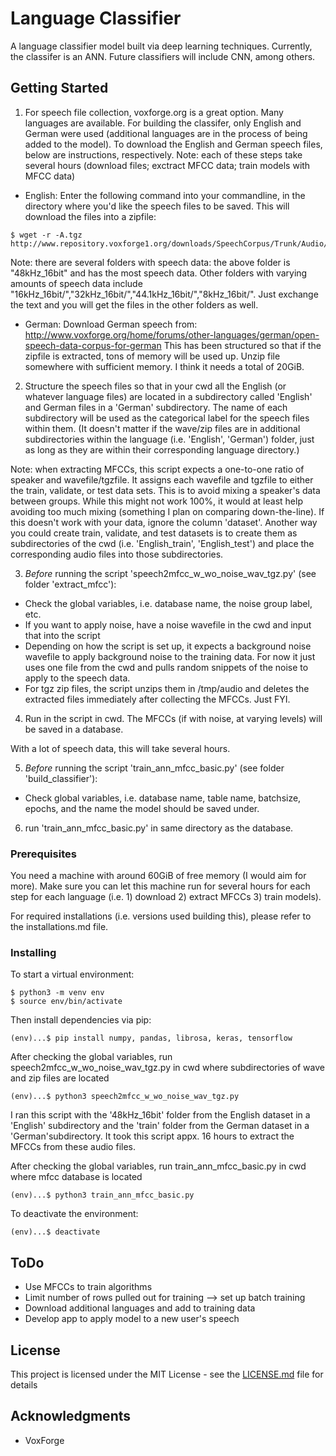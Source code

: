 # Language Classifier
A language classifier model built via deep learning techniques. Currently, the classifer is an ANN. Future classifiers will include CNN, among others.

## Getting Started

1) For speech file collection, voxforge.org is a great option. Many languages are available. For building the classifer, only English and German were used (additional languages are in the process of being added to the model). To download the English and German speech files, below are instructions, respectively. Note: each of these steps take several hours (download files; exctract MFCC data; train models with MFCC data)

* English:
Enter the following command into your commandline, in the directory where you'd like the speech files to be saved. This will download the files into a zipfile:
```
$ wget -r -A.tgz http://www.repository.voxforge1.org/downloads/SpeechCorpus/Trunk/Audio/Original/48kHz_16bit/s
```
Note: there are several folders with speech data: the above folder is "48kHz_16bit" and has the most speech data. Other folders with varying amounts of speech data include "16kHz_16bit/","32kHz_16bit/","44.1kHz_16bit/","8kHz_16bit/". Just exchange the text and you will get the files in the other folders as well.

* German:
Download German speech from: http://www.voxforge.org/home/forums/other-languages/german/open-speech-data-corpus-for-german
This has been structured so that if the zipfile is extracted, tons of memory will be used up. Unzip file somewhere with sufficient memory. I think it needs a total of 20GiB.

2) Structure the speech files so that in your cwd all the English (or whatever language files) are located in a subdirectory called 'English' and German files in a 'German' subdirectory. The name of each subdirectory will be used as the categorical label for the speech files within them. (It doesn't matter if the wave/zip files are in additional subdirectories within the language (i.e. 'English', 'German') folder, just as long as they are within their corresponding language directory.)

Note: when extracting MFCCs, this script expects a one-to-one ratio of speaker and wavefile/tgzfile. It assigns each wavefile and tgzfile to either the train, validate, or test data sets. This is to avoid mixing a speaker's data between groups. While this might not work 100%, it would at least help avoiding too much mixing (something I plan on comparing down-the-line). If this doesn't work with your data, ignore the column 'dataset'. Another way you could create train, validate, and test datasets is to create them as subdirectories of the cwd (i.e. 'English_train', 'English_test') and place the corresponding audio files into those subdirectories. 

3) *Before* running the script 'speech2mfcc_w_wo_noise_wav_tgz.py' (see folder 'extract_mfcc'):
* Check the global variables, i.e. database name, the noise group label, etc.
* If you want to apply noise, have a noise wavefile in the cwd and input that into the script
* Depending on how the script is set up, it expects a background noise wavefile to apply background noise to the training data. For now it just uses one file from the cwd and pulls random snippets of the noise to apply to the speech data.
* For tgz zip files, the script unzips them in /tmp/audio and deletes the extracted files immediately after collecting the MFCCs. Just FYI.

4) Run  in the script in cwd. The MFCCs (if with noise, at varying levels) will be saved in a database. 

With a lot of speech data, this will take several hours.

5) *Before* running the script 'train_ann_mfcc_basic.py' (see folder 'build_classifier'):
* Check global variables, i.e. database name, table name, batchsize, epochs, and the name the model should be saved under.

6) run 'train_ann_mfcc_basic.py' in same directory as the database.

### Prerequisites

You need a machine with around 60GiB of free memory (I would aim for more). Make sure you can let this machine run for several hours for each step for each language (i.e. 1) download 2) extract MFCCs 3) train models). 

For required installations (i.e. versions used building this), please refer to the installations.md file.

### Installing

To start a virtual environment:
```
$ python3 -m venv env
$ source env/bin/activate
```

Then install dependencies via pip:
```
(env)...$ pip install numpy, pandas, librosa, keras, tensorflow
```

After checking the global variables, run speech2mfcc_w_wo_noise_wav_tgz.py in cwd where subdirectories of wave and zip files are located
```
(env)...$ python3 speech2mfcc_w_wo_noise_wav_tgz.py
```
I ran this script with the '48kHz_16bit' folder from the English dataset in a 'English' subdirectory and the 'train' folder from the German dataset in a 'German'subdirectory. It took this script appx. 16 hours to extract the MFCCs from these audio files.

After checking the global variables, run train_ann_mfcc_basic.py in cwd where mfcc database is located
```
(env)...$ python3 train_ann_mfcc_basic.py
```

To deactivate the environment:
```
(env)...$ deactivate
```

## ToDo
* Use MFCCs to train algorithms
* Limit number of rows pulled out for training --> set up batch training 
* Download additional languages and add to training data
* Develop app to apply model to a new user's speech

## License

This project is licensed under the MIT License - see the [LICENSE.md](LICENSE.md) file for details

## Acknowledgments

* VoxForge
